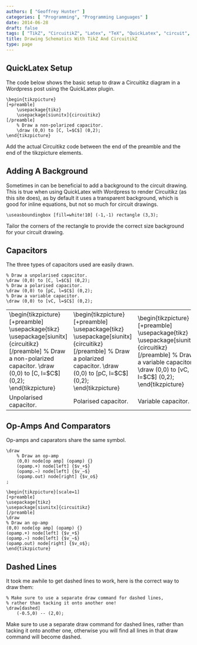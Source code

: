 ```yaml
---
authors: [ "Geoffrey Hunter" ]
categories: [ "Programming", "Programming Languages" ]
date: 2014-06-28
draft: false
tags: [ "TikZ", "CircuitikZ", "Latex", "TeX", "QuickLatex", "circuit", "schematic" ]
title: Drawing Schematics With TikZ And CircuitikZ
type: page
---
```


## QuickLatex Setup

The code below shows the basic setup to draw a Circuitikz diagram in a Wordpress post using the QuickLatex plugin.

```text
\begin{tikzpicture}
[+preamble]
    \usepackage{tikz}
    \usepackage[siunitx]{circuitikz}
[/preamble]
    % Draw a non-polarized capacitor.
    \draw (0,0) to [C, l=$C$] (0,2);
\end{tikzpicture}
```

Add the actual Circuitikz code between the end of the preamble and the end of the tikzpicture elements.

## Adding A Background

Sometimes in can be beneficial to add a background to the circuit drawing. This is true when using QuickLatex with Wordpress to render Circuitikz (as this site does), as by default it uses a transparent background, which is good for inline equations, but not so much for circuit drawings.

```text
\useasboundingbox [fill=white!10] (-1,-1) rectangle (3,3);	
```

Tailor the corners of the rectangle to provide the correct size background for your circuit drawing.

## Capacitors

The three types of capacitors used are easily drawn.

```
% Draw a unpolarised capacitor.
\draw (0,0) to [C, l=$C$] (0,2);	
% Draw a polarised capacitor.
\draw (0,0) to [pC, l=$C$] (0,2);
% Draw a variable capacitor.
\draw (0,0) to [vC, l=$C$] (0,2);
```

<table>
<tbody >
<tr >
<td >
\begin{tikzpicture}  
[+preamble]  
\usepackage{tikz}  
\usepackage[siunitx]{circuitikz}  
[/preamble]  
% Draw a non-polarized capacitor.  
\draw (0,0) to [C, l=$C$] (0,2);  
\end{tikzpicture}
</td>
<td >
\begin{tikzpicture}  
[+preamble]  
\usepackage{tikz}  
\usepackage[siunitx]{circuitikz}  
[/preamble]  
% Draw a polarized capacitor.  
\draw (0,0) to [pC, l=$C$] (0,2);  
\end{tikzpicture}
</td>
<td >
\begin{tikzpicture}  
[+preamble]  
\usepackage{tikz}  
\usepackage[siunitx]{circuitikz}  
[/preamble]  
% Draw a variable capacitor.  
\draw (0,0) to [vC, l=$C$] (0,2);  
\end{tikzpicture}
</td>
</tr>
<tr >

<td >Unpolarised capacitor.
</td>

<td >Polarised capacitor.
</td>

<td >Variable capacitor.
</td>
</tr>
</tbody>
</table>

## Op-Amps And Comparators

Op-amps and caparators share the same symbol.

```
\draw
    % Draw an op-amp
    (0,0) node[op amp] (opamp) {}
    (opamp.+) node[left] {$v_+$}
    (opamp.−) node[left] {$v_−$}
    (opamp.out) node[right] {$v_o$}
;	
```

```
\begin{tikzpicture}[scale=1]  
[+preamble]  
\usepackage{tikz}  
\usepackage[siunitx]{circuitikz}  
[/preamble]  
\draw  
% Draw an op-amp  
(0,0) node[op amp] (opamp) {}  
(opamp.+) node[left] {$v_+$}  
(opamp.−) node[left] {$v_−$}  
(opamp.out) node[right] {$v_o$};  
\end{tikzpicture}
```

## Dashed Lines

It took me awhile to get dashed lines to work, here is the correct way to draw them:

```text
% Make sure to use a separate draw command for dashed lines,
% rather than tacking it onto another one!
\draw[dashed]
    (-0.5,0) -- (2,0);
```

 Make sure to use a separate draw command for dashed lines, rather than tacking it onto another one, otherwise you will find all lines in that draw command will become dashed.